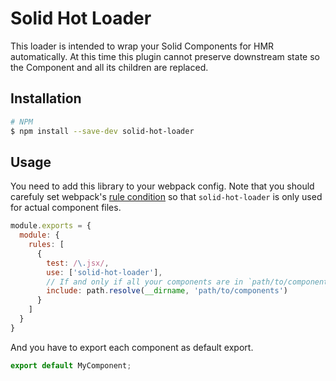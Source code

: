 # Solid Hot Loader

This loader is intended to wrap your Solid Components for HMR automatically. At this time this plugin cannot preserve downstream state so the Component and all its children are replaced.

## Installation

```bash
# NPM
$ npm install --save-dev solid-hot-loader
```

## Usage

You need to add this library to your webpack config. Note that you should carefuly set webpack's [rule condition](https://webpack.js.org/configuration/module/#rule-conditions) so that `solid-hot-loader` is only used for actual component files.

```js
module.exports = {
  module: {
    rules: [
      {
        test: /\.jsx/,
        use: ['solid-hot-loader'],
        // If and only if all your components are in `path/to/components` directory
        include: path.resolve(__dirname, 'path/to/components')
      }
    ]
  }
}
```

And you have to export each component as default export.

```js
export default MyComponent;
```

